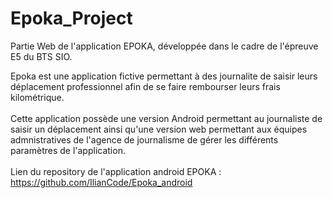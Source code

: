 # Epoka_Project
Partie Web de l'application EPOKA, développée dans le cadre de l'épreuve E5 du BTS SIO.

Epoka est une application fictive permettant à des journalite de saisir leurs déplacement professionnel afin de se faire rembourser leurs frais kilométrique. <br>
<br>
Cette application possède une version Android permettant au journaliste de saisir un déplacement ainsi qu'une version web permettant aux équipes admnistratives de l'agence de journalisme de gérer les différents paramètres de l'application.
<br> <br>
Lien du repository de l'application android EPOKA : https://github.com/IlianCode/Epoka_android
